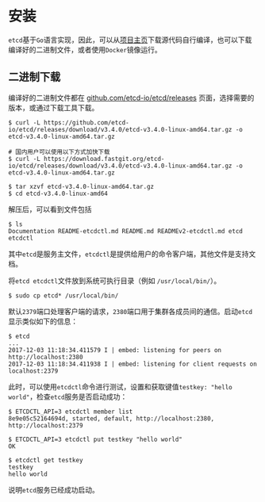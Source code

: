 # 安装
`etcd`基于`Go`语言实现，因此，可以从[项目主页](https://github.com/etcd-io/etcd)下载源代码自行编译，也可以下载编译好的二进制文件，或者使用`Docker`镜像运行。


## 二进制下载
编译好的二进制文件都在 [github.com/etcd-io/etcd/releases](https://github.com/etcd-io/etcd/releases) 页面，选择需要的版本，或通过下载工具下载。

```shell
$ curl -L https://github.com/etcd-io/etcd/releases/download/v3.4.0/etcd-v3.4.0-linux-amd64.tar.gz -o etcd-v3.4.0-linux-amd64.tar.gz

# 国内用户可以使用以下方式加快下载
$ curl -L https://download.fastgit.org/etcd-io/etcd/releases/download/v3.4.0/etcd-v3.4.0-linux-amd64.tar.gz -o etcd-v3.4.0-linux-amd64.tar.gz

$ tar xzvf etcd-v3.4.0-linux-amd64.tar.gz
$ cd etcd-v3.4.0-linux-amd64
```
解压后，可以看到文件包括
```shell
$ ls
Documentation README-etcdctl.md README.md READMEv2-etcdctl.md etcd etcdctl
```
其中`etcd`是服务主文件，`etcdctl`是提供给用户的命令客户端，其他文件是支持文档。

将`etcd etcdctl`文件放到系统可执行目录（例如 `/usr/local/bin/`）。
```shell
$ sudo cp etcd* /usr/local/bin/
```

默认`2379`端口处理客户端的请求，`2380`端口用于集群各成员间的通信。启动`etcd`显示类似如下的信息：
```shell
$ etcd
...
2017-12-03 11:18:34.411579 I | embed: listening for peers on http://localhost:2380
2017-12-03 11:18:34.411938 I | embed: listening for client requests on localhost:2379
```
此时，可以使用`etcdctl`命令进行测试，设置和获取键值`testkey: "hello world"`，检查`etcd`服务是否启动成功：
```shell
$ ETCDCTL_API=3 etcdctl member list
8e9e05c52164694d, started, default, http://localhost:2380, http://localhost:2379

$ ETCDCTL_API=3 etcdctl put testkey "hello world"
OK

$ etcdctl get testkey
testkey
hello world
```
说明`etcd`服务已经成功启动。